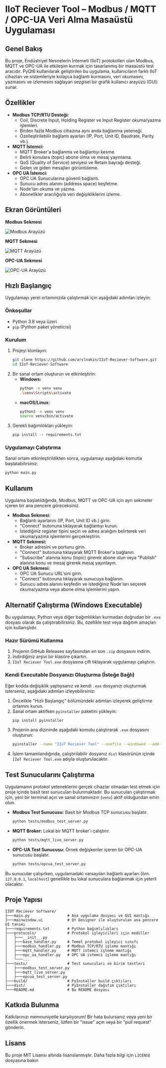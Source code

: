# IIoT Reciever Tool – Modbus / MQTT / OPC-UA Veri Alma Masaüstü Uygulaması

## Genel Bakış

Bu proje, Endüstriyel Nesnelerin İnterneti (IIoT) protokolleri olan Modbus, MQTT ve OPC-UA ile etkileşim kurmak için tasarlanmış bir masaüstü test aracıdır. PyQt6 kullanılarak geliştirilen bu uygulama, kullanıcıların farklı IIoT cihazları ve sistemleriyle kolayca bağlantı kurmasını, veri okumasını, yazmasını ve izlemesini sağlayan sezgisel bir grafik kullanıcı arayüzü (GUI) sunar.

## Özellikler

*   **Modbus TCP/RTU Desteği:**
    *   Coil, Discrete Input, Holding Register ve Input Register okuma/yazma işlemleri.
    *   Birden fazla Modbus cihazına aynı anda bağlanma yeteneği.
    *   Özelleştirilebilir bağlantı ayarları (IP, Port, Unit ID, Baudrate, Parity vb.).
*   **MQTT İstemci:**
    *   MQTT Broker'a bağlanma ve bağlantıyı kesme.
    *   Belirli konulara (topic) abone olma ve mesaj yayınlama.
    *   QoS (Quality of Service) seviyesi ve Retain bayrağı desteği.
    *   Gelen ve giden mesajları görüntüleme.
*   **OPC UA İstemci:**
    *   OPC UA Sunucularına güvenli bağlantı.
    *   Sunucu adres alanını (address space) keşfetme.
    *   Node'ları okuma ve yazma.
    *   Abonelikler aracılığıyla veri değişikliklerini izleme.

## Ekran Görüntüleri

**Modbus Sekmesi**

![Modbus Arayüzü](imgs/modbus_page.png)

**MQTT Sekmesi**

![MQTT Arayüzü](imgs/mqtt_page.png)

**OPC-UA Sekmesi**

![OPC-UA Arayüzü](imgs/opcua_page.png)

## Hızlı Başlangıç

Uygulamayı yerel ortamınızda çalıştırmak için aşağıdaki adımları izleyin:

### Önkoşullar

*   Python 3.8 veya üzeri
*   `pip` (Python paket yöneticisi)

### Kurulum

1.  Projeyi klonlayın:
    ```bash
    git clone https://github.com/arslnakin/IIoT-Reciever-Software.git
    cd IIoT-Reciever-Software
    ```
2.  Bir sanal ortam oluşturun ve etkinleştirin:
    *   **Windows:**
        ```bash
        python -m venv venv
        .\venv\Scripts\activate
        ```
    *   **macOS/Linux:**
        ```bash
        python3 -m venv venv
        source venv/bin/activate
        ```
3.  Gerekli bağımlılıkları yükleyin:
    ```bash
    pip install -r requirements.txt
    ```

### Uygulamayı Çalıştırma

Sanal ortam etkinleştirildikten sonra, uygulamayı aşağıdaki komutla başlatabilirsiniz:

```bash
python main.py
```

## Kullanım

Uygulama başlatıldığında, Modbus, MQTT ve OPC-UA için ayrı sekmeler içeren bir ana pencere göreceksiniz.

*   **Modbus Sekmesi:**
    *   Bağlantı ayarlarını (IP, Port, Unit ID vb.) girin.
    *   "Connect" butonuna tıklayarak bağlantıyı kurun.
    *   İstediğiniz register tipini seçin ve adres aralığını belirterek veri okuma/yazma işlemlerini gerçekleştirin.
*   **MQTT Sekmesi:**
    *   Broker adresini ve portunu girin.
    *   "Connect" butonuna tıklayarak MQTT Broker'a bağlanın.
    *   "Subscribe" alanına konu (topic) girerek abone olun veya "Publish" alanına konu ve mesaj girerek mesaj yayınlayın.
*   **OPC UA Sekmesi:**
    *   OPC UA Sunucu URL'sini girin.
    *   "Connect" butonuna tıklayarak sunucuya bağlanın.
    *   Sunucu adres alanını keşfedin ve istediğiniz Node'ları seçerek okuma/yazma veya abone olma işlemlerini yapın.

## Alternatif Çalıştırma (Windows Executable)

Bu uygulamayı, Python veya diğer bağımlılıkları kurmadan doğrudan bir `.exe` dosyası olarak da çalıştırabilirsiniz. Bu, özellikle test veya dağıtım amaçları için kullanışlıdır.

### Hazır Sürümü Kullanma

1.  Projenin GitHub Releases sayfasından en son `.zip` dosyasını indirin.
2.  İndirdiğiniz arşivi bir klasöre çıkartın.
3.  `IIoT Reciever Tool.exe` dosyasına çift tıklayarak uygulamayı çalıştırın.

### Kendi Executable Dosyanızı Oluşturma (İsteğe Bağlı)

Eğer kodda değişiklik yaptıysanız ve kendi `.exe` dosyanızı oluşturmak isterseniz, aşağıdaki adımları izleyebilirsiniz:

1.  Öncelikle "Hızlı Başlangıç" bölümündeki adımları izleyerek geliştirme ortamını kurun.
2.  Sanal ortam aktifken `pyinstaller` paketini yükleyin:
    ```bash
    pip install pyinstaller
    ```
3.  Projenin ana dizininde aşağıdaki komutu çalıştırarak `.exe` dosyasını oluşturun:
    ```bash
    pyinstaller --name "IIoT Reciever Tool" --onefile --windowed --add-data "mainwindow.ui:." --add-data "imgs:imgs" main.py
    ```
4.  İşlem tamamlandığında, çalıştırılabilir dosyanız `dist` klasörünün içinde `IIoT Reciever Tool.exe` adıyla oluşturulacaktır.

## Test Sunucularını Çalıştırma

Uygulamanın protokol yeteneklerini gerçek cihazlar olmadan test etmek için proje içinde basit test sunucuları bulunmaktadır. Bu sunucuları çalıştırmak için, yeni bir terminal açın ve sanal ortamınızın (`venv`) aktif olduğundan emin olun.

*   **Modbus Test Sunucusu:**
    Basit bir Modbus TCP sunucusu başlatır.
    ```bash
    python tests/modbus_test_server.py
    ```

*   **MQTT Broker:**
    Lokal bir MQTT broker'ı çalıştırır.
    ```bash
    python tests/mqtt_live_server.py
    ```

*   **OPC-UA Test Sunucusu:**
    Örnek değişkenler içeren bir OPC-UA sunucusu başlatır.
    ```bash
    python tests/opcua_test_server.py
    ```

Bu sunucular çalışırken, uygulamadaki varsayılan bağlantı ayarları (örn. `127.0.0.1`, `localhost`) genellikle bu lokal sunuculara bağlanmak için yeterli olacaktır.

## Proje Yapısı

```
IIOT Reciever Software/
├───main.py                 # Ana uygulama dosyası ve GUI mantığı
├───mainwindow.ui           # Qt Designer ile oluşturulan ana pencere UI tanımı
├───requirements.txt        # Python bağımlılıkları
├───protocols/              # Protokol işleyicileri için modüller
│   ├───__init__.py
│   ├───base_handler.py     # Temel protokol işleyici sınıfı
│   ├───modbus_handler.py   # Modbus TCP/RTU işleme mantığı
│   ├───mqtt_handler.py     # MQTT istemci işleme mantığı
│   ├───opc_ua_handler.py   # OPC UA istemci işleme mantığı
│   └───...
├───tests/                  # Test sunucuları ve birim testleri
│   ├───modbus_test_server.py
│   ├───mqtt_live_server.py
│   ├───opcua_test_server.py
├───build/                  # PyInstaller build çıktıları
├───dist/                   # PyInstaller dağıtım çıktıları
└───README.md               # Bu README dosyası
```

## Katkıda Bulunma

Katkılarınızı memnuniyetle karşılıyorum! Bir hata bulursanız veya yeni bir özellik önermek isterseniz, lütfen bir "issue" açın veya bir "pull request" gönderin.

## Lisans

Bu proje MIT Lisansı altında lisanslanmıştır. Daha fazla bilgi için `LICENSE` dosyasına bakın 
